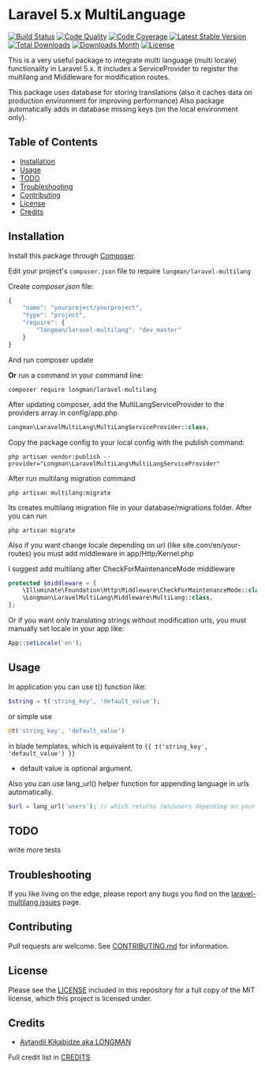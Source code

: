 # Laravel 5.x MultiLanguage

[![Build Status](https://travis-ci.org/akalongman/laravel-multilang.svg?branch=master)](https://travis-ci.org/akalongman/laravel-multilang)
[![Code Quality](https://scrutinizer-ci.com/g/akalongman/laravel-multilang/badges/quality-score.png?b=master)](https://scrutinizer-ci.com/g/akalongman/laravel-multilang/?branch=master)
[![Code Coverage](https://scrutinizer-ci.com/g/akalongman/laravel-multilang/badges/coverage.png?b=master)](https://scrutinizer-ci.com/g/akalongman/laravel-multilang/?branch=master)
[![Latest Stable Version](https://img.shields.io/packagist/v/Longman/laravel-multilang.svg)](https://packagist.org/packages/longman/laravel-multilang)
[![Total Downloads](https://img.shields.io/packagist/dt/Longman/laravel-multilang.svg)](https://packagist.org/packages/longman/laravel-multilang)
[![Downloads Month](https://img.shields.io/packagist/dm/Longman/laravel-multilang.svg)](https://packagist.org/packages/longman/laravel-multilang)
[![License](https://img.shields.io/packagist/l/Longman/laravel-multilang.svg)](LICENSE.md)

This is a very useful package to integrate multi language (multi locale) functionality in Laravel 5.x.
It includes a ServiceProvider to register the multilang and Middleware for modification routes.

This package uses database for storing translations (also it caches data on production environment for improving performance)
Also package automatically adds in database missing keys (on the local environment only).

## Table of Contents
- [Installation](#installation)
- [Usage](#usage)
- [TODO](#todo)
- [Troubleshooting](#troubleshooting)
- [Contributing](#contributing)
- [License](#license)
- [Credits](#credits)


## Installation

Install this package through [Composer](https://getcomposer.org/).

Edit your project's `composer.json` file to require `longman/laravel-multilang`

Create *composer.json* file:
```js
{
    "name": "yourproject/yourproject",
    "type": "project",
    "require": {
        "longman/laravel-multilang": "dev_master"
    }
}
```
And run composer update

**Or** run a command in your command line:

```
composer require longman/laravel-multilang
```

After updating composer, add the MultiLangServiceProvider to the providers array in config/app.php

```php
Longman\LaravelMultiLang\MultiLangServiceProvider::class,
```

Copy the package config to your local config with the publish command:

```
php artisan vendor:publish --provider="Longman\LaravelMultiLang\MultiLangServiceProvider"
```

After run multilang migration command

```
php artisan multilang:migrate
```

Its creates multilang migration file in your database/migrations folder. After you can run

```
php artisan migrate
```

Also if you want change locale depending on url (like site.com/en/your-routes)
you must add middleware in app/Http/Kernel.php

I suggest add multilang after CheckForMaintenanceMode middleware

```php
protected $middleware = [
    \Illuminate\Foundation\Http\Middleware\CheckForMaintenanceMode::class,
    \Longman\LaravelMultiLang\Middleware\MultiLang::class,
];
```

Or if you want only translating strings without modification urls, you must manually set locale in your app like:
```php
App::setLocale('en');
```


## Usage

In application you can use t() function like:

```php
$string = t('string_key', 'default_value');
```
or simple use
```php
@t('string_key', 'default_value')
```
in blade templates, which is equivalent to ```{{ t('string_key', 'default_value') }}```

* default value is optional argument.


Also you can use lang_url() helper function for appending language in urls automatically.

```php
$url = lang_url('users'); // which returns /en/users depending on your language (locale)
```

## TODO

write more tests

## Troubleshooting

If you like living on the edge, please report any bugs you find on the
[laravel-multilang issues](https://github.com/akalongman/laravel-multilang/issues) page.

## Contributing

Pull requests are welcome.
See [CONTRIBUTING.md](CONTRIBUTING.md) for information.

## License

Please see the [LICENSE](LICENSE.md) included in this repository for a full copy of the MIT license,
which this project is licensed under.

## Credits

- [Avtandil Kikabidze aka LONGMAN](https://github.com/akalongman)

Full credit list in [CREDITS](CREDITS)
